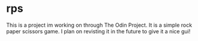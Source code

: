 # rps
This is a project im working on through The Odin Project. 
It is a simple rock paper scissors game. 
I plan on revisting it in the future to give it a nice gui!